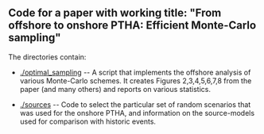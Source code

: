 Code for a paper with working title: "From offshore to onshore PTHA: Efficient Monte-Carlo sampling"
-----------------------------------------------------------------------------------------------------

The directories contain:
* [./optimal_sampling](./optimal_sampling) -- A script that implements the offshore analysis of various Monte-Carlo schemes. It creates Figures 2,3,4,5,6,7,8 from the paper (and many others) and reports on various statistics.

* [./sources](./sources) -- Code to select the particular set of random scenarios that was used for the onshore PTHA, and information on the source-models used for comparison with historic events.
